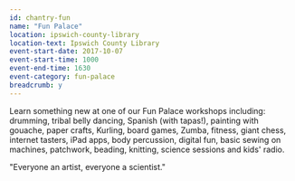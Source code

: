 ```yaml
---
id: chantry-fun
name: "Fun Palace"
location: ipswich-county-library
location-text: Ipswich County Library
event-start-date: 2017-10-07
event-start-time: 1000
event-end-time: 1630
event-category: fun-palace
breadcrumb: y
---
```


Learn something new at one of our Fun Palace workshops including: drumming, tribal belly dancing, Spanish (with tapas!), painting with gouache, paper crafts, Kurling, board games, Zumba, fitness, giant chess, internet tasters, iPad apps, body percussion, digital fun, basic sewing on machines, patchwork, beading, knitting, science sessions and kids' radio.

"Everyone an artist, everyone a scientist."
